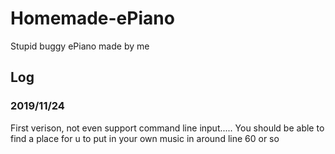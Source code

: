 # Homemade-ePiano
Stupid buggy ePiano made by me

## Log
### 2019/11/24
First verison, not even support command line input..... 
You should be able to find a place for u to put in your own music in around line 60 or so
